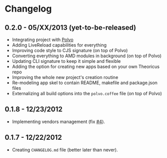 # Changelog

## 0.2.0 - 05/XX/2013 (yet-to-be-released)
 * Integrating project with [Polvo](https://github.com/serpentem/polvo)
 * Adding LiveReload capabilities for everything
 * Improving code style to CJS signature (on top of Polvo)
 * Converting everything to AMD modules in background (on top of Polvo)
 * Updating CLI signature to keep it simple and flexible
 * Adding the option for creating new apps based on your own Theoricus repo
 * Improving the whole new project's creation routine
 * Re-modeling app skel to contain README, makefile and package.json files
 * Externalizing all build options into the `polvo.coffee` file (on top of Polvo)

## 0.1.8 - 12/23/2012
 * Implementing vendors management (fix [#4](https://github.com/serpentem/theoricus/issues/4)).

## 0.1.7 - 12/22/2012
 * Creating `CHANGELOG.md` file (better later than never).